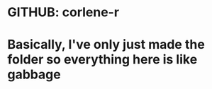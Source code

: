 # GITHUB: corlene-r
#
# Basically, I've only just made the folder so everything here is like gabbage